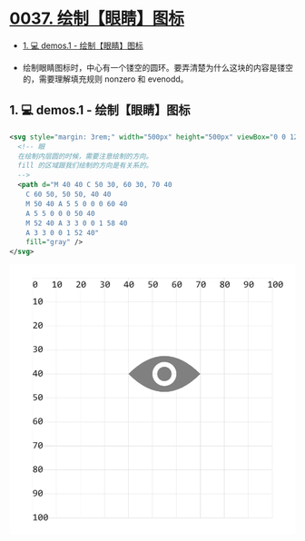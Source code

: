 # [0037. 绘制【眼睛】图标](https://github.com/Tdahuyou/svg/tree/main/0037.%20%E7%BB%98%E5%88%B6%E3%80%90%E7%9C%BC%E7%9D%9B%E3%80%91%E5%9B%BE%E6%A0%87)

<!-- region:toc -->
- [1. 💻 demos.1 - 绘制【眼睛】图标](#1--demos1---绘制眼睛图标)
<!-- endregion:toc -->
- 绘制眼睛图标时，中心有一个镂空的圆环。要弄清楚为什么这块的内容是镂空的，需要理解填充规则 nonzero 和 evenodd。

## 1. 💻 demos.1 - 绘制【眼睛】图标

```xml
<svg style="margin: 3rem;" width="500px" height="500px" viewBox="0 0 120 120" xmlns="http://www.w3.org/2000/svg">
  <!-- 眼
  在绘制内层圆的时候，需要注意绘制的方向。
  fill 的区域跟我们绘制的方向是有关系的。
  -->
  <path d="M 40 40 C 50 30, 60 30, 70 40
    C 60 50, 50 50, 40 40
    M 50 40 A 5 5 0 0 0 60 40
    A 5 5 0 0 0 50 40
    M 52 40 A 3 3 0 0 1 58 40
    A 3 3 0 0 1 52 40"
    fill="gray" />
</svg>
```

![](assets/2024-12-10-13-53-19.png)
